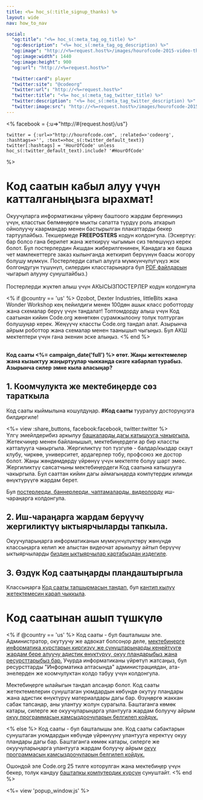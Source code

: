 ```yaml
---
title: <%= hoc_s(:title_signup_thanks) %>
layout: wide
nav: how_to_nav

social:
  "og:title": "<%= hoc_s(:meta_tag_og_title) %>"
  "og:description": "<%= hoc_s(:meta_tag_og_description) %>"
  "og:image": "http://<%=request.host%>/images/hourofcode-2015-video-thumbnail.png"
  "og:image:width": 1440
  "og:image:height": 900
  "og:url": "http://<%=request.host%>"

  "twitter:card": player
  "twitter:site": "@codeorg"
  "twitter:url": "http://<%=request.host%>"
  "twitter:title": "<%= hoc_s(:meta_tag_twitter_title) %>"
  "twitter:description": "<%= hoc_s(:meta_tag_twitter_description) %>"
  "twitter:image:src": "http://<%=request.host%>/images/hourofcode-2015-video-thumbnail.png"
---
```

<%
    facebook = {:u=>"http://#{request.host}/us"}

    twitter = {:url=>"http://hourofcode.com", :related=>'codeorg', :hashtags=>'', :text=>hoc_s(:twitter_default_text)}
    twitter[:hashtags] = 'HourOfCode' unless hoc_s(:twitter_default_text).include? '#HourOfCode'
%>

# Код саатын кабыл алуу үчүн катталганыңызга ырахмат!

Окуучуларга информатиканы үйрөнү баштоого жардам бергениңиз үчүн, класстык бөлмөңөргө мыкты сапатта түрдүү роль аткарып ойнолуучу каармандар менен бастырылган плакаттарды бекер тартуулайбыз. Текшермеде **FREEPOSTERS** кодун колдонгула. (Эскертүү: бар болсо гана берилет жана жеткирүү чыгымын сиз төлөшүңүз керек болот. Бул постерлердин Акшдан жиберилгенинен, Канадага же башка чет мамлекеттерге заказ кылынганда жеткирип берүүнүн баасы жогору болушу мүмкүн. Постерлерди сатып алууга мүмкүнчүлүгүңүз жок болгондугун түшүнүп, силердин класстарыңарга бул [PDF файлдарын ](https://code.org/inspire) чыгарып алууну сунуштайбыз.)  
<br /> Постерлерди жүктөп алыш үчүн</button> АКЫСЫЗПОСТЕРЛЕР кодун колдонгула</p> 

<% if @country == 'us' %> Ozobot, Dexter Industries, littleBits жана Wonder Workshop кең пейилдиги менен 100дөн ашык класс роботторду жана схемалар берүү үчүн тандалат! Топтомдорду алыш үчүн Код саатынан кийин Code.org жөнөткөн сурамжылоону толук толтурган болушуңар керек. Жеңүүчү классты Code.org тандап алат. Азырынча айрым роботтор жана схемалар менен таанышып чыгыңыз. Бул АКШ мектептери үчүн гана экенин эске алыңыз. <% end %>

<br /> **Код сааты <%= campaign_date('full') %> өтөт. Жаңы жетектемелер жана кызыктуу жаңыртуулар чыкканда сизге кабарлап турабыз. Азырынча силер эмне кыла аласыңар?**

## 1. Коомчулукта же мектебиңерде сөз тараткыла

Код сааты кыймылына кошулдуңар. **#Код сааты** тууралуу досторуңузга билдиргиле!

<%= view :share_buttons, facebook:facebook, twitter:twitter %> <br /> Үлгү эмейлдерибиз аркылуу [башкаларды дагы катышууга чакыргыла.](<%= resolve_url('/promote/resources#sample-emails') %>) Жетекчиңер менен байланышып, мектебиңердеги ар бир классты катталууга чакыргыла. Жергиликтүү топ түзгүлө - балдар/кыздар скаут клубу, чиркөө, университет, ардагерлер тобу, профсоюз же достор болот. Жаңы жөндөмдөрдү үйрөнүү үчүн мектепте болуу шарт эмес. Жергиликтүү саясатчыны мектебиңердеги Код саатына катышууга чакыргыла. Бул сааттан кийин дагы аймагыңарда компүтердик илимди өнүктүрүүгө жардам берет.

Бул [постерлерди, баннерлерди, чаптамаларды, видеолорду](<%= resolve_url('/promote/resources') %>) иш-чараңарга колдонгула.

## 2. Иш-чараңарга жардам берүүчү жергиликтүү ыктыярчыларды тапкыла.

Окуучуларыңарга информатиканын мүмкүнчүлүктөрү жөнүндө классыңарга келип же алыстан видеочат арыкылуу айтып берүүчү ыктыярчыларды [биздин ыктыярчылар картабыздан издегиле](<%= resolve_url('https://code.org/volunteer/local') %>).

## 3. Өздүк Код саатыңарды пландаштыргыла

Классыңарга [Код сааты тапшырмасын тандап,](https://hourofcode.com/learn) бул [кантип кылуу жетектемесин карап чыккыла](<%= resolve_url('/how-to') %>).

# Код саатынан ашып түшкүлө

<% if @country == 'us' %> Код сааты - бул башталышы эле. Администратор, окутуучу же адвокат болсоңор деле, [мектебиңерге информатика курстарын киргизүү же сунуштарыңарды кеңейтүүгө жардам бере алуучу адистик өнүктүрүү, окуу пландарыбыз жана ресурсттарыбыз бар.](https://code.org/yourschool) Учурда информатиканы үйрөтүп жатсаңыз, бул ресурсттарды "Информатика аптасында" администрациядан, ата-энелерден же коомчулуктан колдо табуу үчүн колдонгула.

Мектебиңерге ылайыгын тандап алсаңар болот. Код сааты жетектемелерин сунуштаган уюмдардын көбүндө окутуу пландары жана адистик өнүктүрүү материалдары дагы бар. Өзүңөргө жаккан сабак тапсаңар, аны улантуу жолун сурагыла. Баштаганга көмөк катары, силерге же окуучуларыңарга улантууга жардам болуучу айрым [окуу программасын камсыздоочуларын белгилеп койдук.](https://hourofcode.com/beyond)

<% else %> Код сааты - бул башталышы эле. Код сааты сабактарын сунуштаган уюмдардын көбүндө үйрөнүүнү улантууга керектүү окуу пландары дагы бар. Баштаганга көмөк катары, силерге же окуучуларыңарга улантууга жардам болуучу айрым [окуу программасын камсыздоочуларын белгилеп койдук.](https://hourofcode.com/beyond)

Ошондой эле Code.org 25 тилге которулган жана мектебиңер үчүн бекер, толук кандуу [баштапкы компүтердик курсун](https://code.org/educate/curriculum/cs-fundamentals-international) сунуштайт. <% end %>

<%= view 'popup_window.js' %>